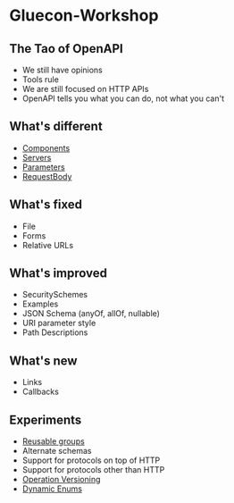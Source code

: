 # Gluecon-Workshop

## The Tao of OpenAPI
- We still have opinions
- Tools rule
- We are still focused on HTTP APIs
- OpenAPI tells you what you can do, not what you can't


## What's different
- [Components](./Different/components.md)
- [Servers](./Different/servers.md)
- [Parameters](/Different/parameters.md) 
- [RequestBody](/Different/requestbody.md)
 
## What's fixed
- File
- Forms
- Relative URLs
 
## What's improved
- SecuritySchemes
- Examples
- JSON Schema (anyOf, allOf, nullable)
- URI parameter style
- Path Descriptions
 
## What's new
- Links
- Callbacks
 
## Experiments
- [Reusable groups](./Experiments/GroupRef.yml)
- Alternate schemas
- Support for protocols on top of HTTP
- Support for protocols other than HTTP
- [Operation Versioning](./Experiments/OperationVersioning.yaml)
- [Dynamic Enums](./Experiments/dynamicValues.yaml)